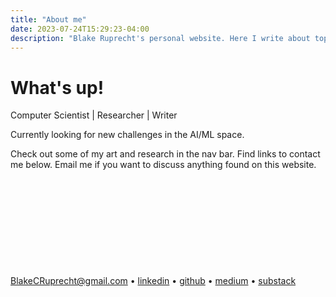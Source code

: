 ```yaml
---
title: "About me"
date: 2023-07-24T15:29:23-04:00
description: "Blake Ruprecht's personal website. Here I write about topics that interest me, link my academic research, display some art, and draw some pictures. My contact info is on the home page."
---
```



# What's up!

Computer Scientist | Researcher | Writer

Currently looking for new challenges in the AI/ML space.

Check out some of my art and research in the nav bar. Find links to contact me below. Email me if you want to discuss anything found on this website.

&nbsp;

&nbsp;

&nbsp;

&nbsp;

&nbsp;

BlakeCRuprecht@gmail.com • [linkedin](https://www.linkedin.com/in/blakeruprecht/) • [github](https://github.com/blakeruprecht) • [medium](https://medium.com/@blakeruprecht) • [substack](https://blakeruprecht.substack.com/)

